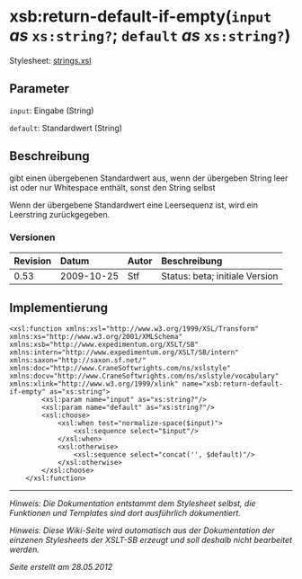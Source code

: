 # xsb:return-default-if-empty(`input` _as_ `xs:string?`; `default` _as_ `xs:string?`) #

Stylesheet: [strings.xsl](http://code.google.com/p/xslt-sb/source/browse/trunk/xslt-sb/strings.xsl)

## Parameter ##
`input`: Eingabe (String)


`default`: Standardwert (String)



## Beschreibung ##
gibt einen übergebenen Standardwert aus, wenn der übergeben String leer ist oder nur Whitespace enthält, sonst den String selbst

Wenn der übergebene Standardwert eine Leersequenz ist, wird ein Leerstring zurückgegeben.

### Versionen ###
| Revision | Datum | Autor | Beschreibung |
|:---------|:------|:------|:-------------|
| 0.53 | 2009-10-25 | Stf |   Status: beta;   initiale Version   |


## Implementierung ##
```
<xsl:function xmlns:xsl="http://www.w3.org/1999/XSL/Transform" xmlns:xs="http://www.w3.org/2001/XMLSchema" xmlns:xsb="http://www.expedimentum.org/XSLT/SB" xmlns:intern="http://www.expedimentum.org/XSLT/SB/intern" xmlns:saxon="http://saxon.sf.net/" xmlns:doc="http://www.CraneSoftwrights.com/ns/xslstyle" xmlns:docv="http://www.CraneSoftwrights.com/ns/xslstyle/vocabulary" xmlns:xlink="http://www.w3.org/1999/xlink" name="xsb:return-default-if-empty" as="xs:string">
		<xsl:param name="input" as="xs:string?"/>
		<xsl:param name="default" as="xs:string?"/>
		<xsl:choose>
			<xsl:when test="normalize-space($input)">
				<xsl:sequence select="$input"/>
			</xsl:when>
			<xsl:otherwise>
				<xsl:sequence select="concat('', $default)"/>
			</xsl:otherwise>
		</xsl:choose>
	</xsl:function>
```


---


_Hinweis: Die Dokumentation entstammt dem Stylesheet selbst, die Funktionen und Templates sind dort ausführlich dokumentiert._

_Hinweis: Diese Wiki-Seite wird automatisch aus der Dokumentation der einzenen Stylesheets der XSLT-SB erzeugt und soll deshalb nicht bearbeitet werden._

_Seite erstellt am 28.05.2012_
